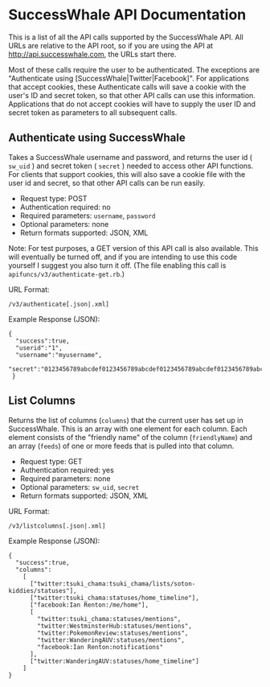 SuccessWhale API Documentation
==============================

This is a list of all the API calls supported by the SuccessWhale API. All URLs are relative to the API root, so if you are using the API at http://api.successwhale.com, the URLs start there.

Most of these calls require the user to be authenticated. The exceptions are "Authenticate using [SuccessWhale|Twitter|Facebook]". For applications that accept cookies, these Authenticate calls will save a cookie with the user's ID and secret token, so that other API calls can use this information. Applications that do not accept cookies will have to supply the user ID and secret token as parameters to all subsequent calls.

Authenticate using SuccessWhale
-------------------------------

Takes a SuccessWhale username and password, and returns the user id ( `sw_uid` ) and secret token ( `secret` ) needed to access other API functions.  For clients that support cookies, this will also save a cookie file with the user id and secret, so that other API calls can be run easily.

* Request type: POST
* Authentication required: no
* Required parameters: `username`, `password`
* Optional parameters: none
* Return formats supported: JSON, XML

Note: For test purposes, a GET version of this API call is also available.  This will eventually be turned off, and if you are intending to use this code yourself I suggest you also turn it off. (The file enabling this call is `apifuncs/v3/authenticate-get.rb`.)

URL Format:

    /v3/authenticate[.json|.xml]
    
Example Response (JSON):

    {
      "success":true,
      "userid":"1",
      "username":"myusername",
      "secret":"0123456789abcdef0123456789abcdef0123456789abcdef0123456789abcdef0123456789abcdef0123456789abcdef"
     }

List Columns
------------

Returns the list of columns (`columns`) that the current user has set up in SuccessWhale. This is an array with one element for each column. Each element consists of the "friendly name" of the column (`friendlyName`) and an array (`feeds`) of one or more feeds that is pulled into that column.

* Request type: GET
* Authentication required: yes
* Required parameters: none
* Optional parameters: `sw_uid`, `secret`
* Return formats supported: JSON, XML

URL Format:

    /v3/listcolumns[.json|.xml]

Example Response (JSON):

    {
      "success":true,
      "columns":
        [
          ["twitter:tsuki_chama:tsuki_chama/lists/soton-kiddies/statuses"],
          ["twitter:tsuki_chama:statuses/home_timeline"],
          ["facebook:Ian Renton:/me/home"],
          [
            "twitter:tsuki_chama:statuses/mentions",
            "twitter:WestminsterHub:statuses/mentions",
            "twitter:PokemonReview:statuses/mentions",
            "twitter:WanderingAUV:statuses/mentions",
            "facebook:Ian Renton:notifications"
          ],
          ["twitter:WanderingAUV:statuses/home_timeline"]
        ]
    }
